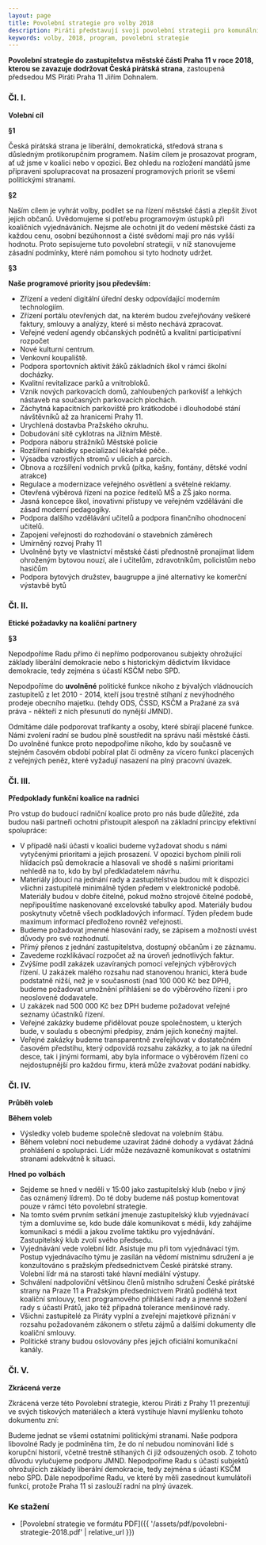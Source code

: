 ```yaml
---
layout: page
title: Povolební strategie pro volby 2018
description: Piráti představují svoji povolební strategii pro komunální volby 2018 v Pardubicích. Dopředu se dozvíte, jak se zachováme po volbách a nemusíte volit zajíce v pytli.
keywords: volby, 2018, program, povolebni strategie
---
```


**Povolební strategie do zastupitelstva městské části Praha 11 v roce 2018, kterou se zavazuje dodržovat Česká pirátská strana**, zastoupená předsedou MS Piráti Praha 11 Jiřím Dohnalem.  


### Čl. I.
**Volební cíl**

**§1**

Česká pirátská strana je liberální, demokratická, středová strana s důsledným protikorupčním programem. Naším cílem je prosazovat program, ať už jsme v koalici nebo v opozici. Bez ohledu na rozložení mandátů jsme připraveni spolupracovat na prosazení programových priorit se všemi politickými stranami. 

**§2**

Naším cílem je vyhrát volby, podílet se na řízení městské části a zlepšit život jejích občanů. Uvědomujeme si potřebu programovým ústupků při koaličních vyjednáváních. Nejsme ale ochotni jít do vedení městské části za každou cenu, osobní bezúhonnost a čisté svědomí mají pro nás vyšší hodnotu. Proto sepisujeme tuto povolební strategii, v níž stanovujeme zásadní podmínky, které nám pomohou si tyto hodnoty udržet.

**§3**

**Naše programové priority jsou především:**
- Zřízení a vedení digitální úřední desky odpovídající moderním technologiím.
- Zřízení portálu otevřených dat, na kterém budou zveřejňovány veškeré faktury, smlouvy a analýzy, které si město nechává zpracovat.
- Veřejné vedení agendy občanských podnětů a kvalitní participativní rozpočet
- Nové kulturní centrum.
- Venkovní koupaliště.
- Podpora sportovních aktivit žáků základních škol v rámci školní docházky.
- Kvalitní revitalizace parků a vnitrobloků.
- Vznik nových parkovacích domů, zahloubených parkovišť a lehkých nástaveb na současných parkovacích plochách.
- Záchytná kapacitních parkoviště pro krátkodobé i dlouhodobé stání návštěvníků až za hranicemi Prahy 11.
- Urychlená dostavba Pražského okruhu.
- Dobudování sítě cyklotras na Jižním Městě.
- Podpora náboru strážníků Městské policie
- Rozšíření nabídky specializací lékařské péče..
- Výsadba vzrostlých stromů v ulicích a parcích.
- Obnova a rozšíření vodních prvků (pítka, kašny, fontány, dětské vodní atrakce)
- Regulace a modernizace veřejného osvětlení a světelné reklamy.
- Otevřená výběrová řízení na pozice ředitelů MŠ a ZŠ jako norma.
- Jasná koncepce škol, inovativní přístupy ve veřejném vzdělávání dle zásad moderní pedagogiky.
- Podpora dalšího vzdělávání učitelů a podpora finančního ohodnocení učitelů.
- Zapojení veřejnosti do rozhodování o stavebních záměrech
- Umírněný rozvoj Prahy 11
- Uvolněné byty ve vlastnictví městské části přednostně pronajímat lidem ohroženým bytovou nouzí, ale i učitelům, zdravotníkům, policistům nebo hasičům
- Podpora bytových družstev, baugruppe a jiné alternativy ke komerční výstavbě bytů

### Čl. II.
**Etické požadavky na koaliční partnery**

**§3**

Nepodpoříme Radu přímo či nepřímo podporovanou subjekty ohrožující základy liberální demokracie nebo s historickým dědictvím likvidace demokracie, tedy zejména s účastí KSČM nebo SPD.

Nepodpoříme do **uvolněné** politické funkce nikoho z bývalých vládnoucích zastupitelů z let 2010 - 2014, kteří jsou  trestně stíhaní z nevýhodného prodeje obecního majetku. (tehdy ODS, ČSSD, KSČM a Pražané za svá práva - někteří z nich přesunutí do nynější JMND). 

Odmítáme dále podporovat trafikanty a osoby, které sbírají placené funkce. Námi zvolení radní se budou plně soustředit na správu naší městské části. Do uvolněné funkce proto nepodpoříme nikoho, kdo by současně ve stejném časovém období pobíral plat či odměny za vícero funkcí placených z veřejných peněz, které vyžadují nasazení na plný pracovní úvazek. 

### Čl. III.
**Předpoklady funkční koalice na radnici**

Pro vstup do budoucí radniční koalice proto pro nás bude důležité, zda budou  naši partneři ochotni přistoupit alespoň na základní principy efektivní spolupráce: 

- V případě naší účasti v koalici budeme vyžadovat shodu s námi vytyčenými prioritami a jejich prosazení. V opozici bychom plnili roli hlídacích psů demokracie a hlasovali ve shodě s našimi prioritami nehledě na to, kdo by byl předkladatelem návrhu.
- Materiály jdoucí na jednání rady a zastupitelstva budou mít k dispozici všichni zastupitelé minimálně týden předem v elektronické podobě. Materiály budou v dobře čitelné, pokud možno strojově čitelné podobě, nepřipouštíme naskenované excelovské tabulky apod. Materiály budou poskytnuty včetně všech podkladových informací. Týden předem bude maximum informací předloženo  rovněž veřejnosti. 
- Budeme požadovat jmenné hlasování rady, se zápisem a možností uvést důvody pro své rozhodnutí. 
- Přímý přenos z jednání zastupitelstva, dostupný občanům i ze záznamu. 
- Zavedeme rozklikávací rozpočet až na úroveň jednotlivých faktur.
- Zvýšíme podíl zakázek uzavíraných pomocí veřejných výběrových řízení. U zakázek malého rozsahu nad stanovenou hranici, která bude podstatně nižší, než je v současnosti  (nad 100 000 Kč bez DPH), budeme požadovat umožnění přihlášení se do výběrového řízení i pro neoslovené dodavatele.
- U zakázek nad 500 000 Kč bez DPH  budeme požadovat veřejné seznamy účastníků řízení. 
- Veřejné zakázky budeme přidělovat pouze společnostem, u kterých bude, v souladu s obecnými předpisy,  znám jejich konečný majitel. 
- Veřejné zakázky budeme transparentně zveřejňovat v dostatečném časovém předstihu, který odpovídá rozsahu zakázky, a to jak na úřední desce, tak i jinými formami, aby byla informace o výběrovém řízení co nejdostupnější pro každou firmu, která může zvažovat podání nabídky.


### Čl. IV.
**Průběh voleb**

**Během voleb**

- Výsledky voleb budeme společně sledovat na volebním štábu.
- Během volební noci nebudeme uzavírat žádné dohody a vydávat žádná prohlášení o spolupráci. Lídr může nezávazně komunikovat s ostatními stranami adekvátně k situaci.

**Hned po volbách**

- Sejdeme se hned v neděli v 15:00 jako zastupitelský klub (nebo v jiný čas oznámený lídrem). Do té doby budeme náš postup komentovat pouze v rámci této povolební strategie.
- Na tomto svém prvním setkání jmenuje zastupitelský klub vyjednávací tým a domluvíme se, kdo bude dále komunikovat s médii, kdy zahájíme komunikaci s médii a jakou zvolíme taktiku pro vyjednávání. Zastupitelský klub zvolí svého předsedu.
- Vyjednávání vede volební lídr. Asistuje mu při tom vyjednávací tým. Postup vyjednávacího týmu je zasílán na vědomí místnímu sdružení a je konzultováno s pražským předsednictvem České pirátské strany. Volební lídr má na starosti také hlavní mediální výstupy.
- Schválení nadpoloviční většinou členů místního sdružení České pirátské strany na Praze 11 a Pražským předsednictvem Pirátů podléhá text koaliční smlouvy, text programového přihlášení rady a jmenné složení rady s účastí Prátů, jako též případná tolerance menšinové rady.
- Všichni zastupitelé za Piráty vyplní a zveřejní majetkové přiznání v rozsahu požadovaném zákonem o střetu zájmů a dalšími dokumenty dle koaliční smlouvy. 
- Politické strany budou oslovovány přes jejich oficiální komunikační kanály.


### Čl. V.
**Zkrácená verze**

Zkrácená verze této Povolební strategie, kterou Piráti z Prahy 11 prezentují ve svých tiskových materiálech a která vystihuje hlavní myšlenku tohoto dokumentu zní:

Budeme jednat se všemi ostatními politickými stranami. Naše podpora libovolné Rady je podmíněna tím, že do ní nebudou nominováni lidé s korupční historií, včetně trestně stíhaných či již odsouzených osob. Z tohoto důvodu vylučujeme podporu JMND. Nepodpoříme Radu s účastí subjektů ohrožujících základy liberální demokracie, tedy zejména s účastí KSČM nebo SPD. Dále nepodpoříme Radu, ve které by měli zasednout kumulátoři funkcí, protože Praha 11 si zaslouží radní na plný úvazek.



### Ke stažení


* [Povolební strategie ve formátu PDF]({{ '/assets/pdf/povolebni-strategie-2018.pdf' | relative_url }})